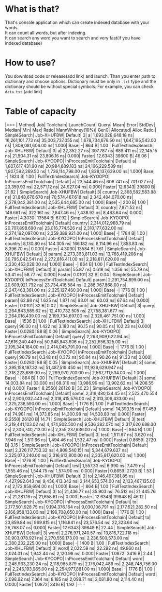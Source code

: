 # What is that?
That's console application which can create indexed database with your words.        
It can count all words, but after indexing.        
It can search any word you want to search and very fast(if you have indexed database)           

# How to use?
You download code or release(add link) and launch. Than you enter path to dictionary and choose options. Dictionary must be only in ```.txt``` type and the dictionary should be without special symbols. For example, you can check ```data.txt``` (add link)

# Table of capacity

|===
|               Method|         Job|               Toolchain|  LaunchCount|    Query|                 Mean|              Error|              StdDev|               Median|                  Min|                  Max|  Ratio|  MannWhitney(10%)|     Gen0|  Allocated|  Alloc Ratio
|         SimpleSearch|  Job-XHUFBW|                 Default|            3|        a|  1,693,028,648.18 ns|  16,261,101.773 ns|   35,003,737.055 ns|  1,678,734,876.50 ns|  1,647,195,543.00 ns|  1,809,081,606.00 ns|  1.000|              Base|        -|      864 B|         1.00
|  FullTextIndexSearch|  Job-XHUFBW|                 Default|            3|        a|         22,352.27 ns|         307.787 ns|          688.411 ns|         22,145.15 ns|         21,504.31 ns|         23,806.16 ns|  0.000|            Faster|  12.6343|    39800 B|        46.06
|         SimpleSearch|  Job-KYOOPO|  InProcessEmitToolchain|      Default|        a|  1,807,617,431.90 ns|  20,984,889.183 ns|   24,166,229.589 ns|  1,807,592,269.50 ns|  1,736,114,798.00 ns|  1,838,137,639.00 ns|  1.000|              Base|        -|     1824 B|         1.00
|  FullTextIndexSearch|  Job-KYOOPO|  InProcessEmitToolchain|      Default|        a|         23,544.46 ns|         608.741 ns|          701.027 ns|         23,359.93 ns|         22,571.12 ns|         24,927.04 ns|  0.000|            Faster|  12.6343|    39800 B|        21.82
|         SimpleSearch|  Job-XHUFBW|                 Default|            3|  country|  2,368,582,583.88 ns|  31,848,676.678 ns|   70,574,467.618 ns|  2,342,484,070.00 ns|  2,278,042,381.00 ns|  2,535,644,685.00 ns|  1.000|              Base|        -|      200 B|         1.00
|  FullTextIndexSearch|  Job-XHUFBW|                 Default|            3|  country|          7,871.52 ns|         149.661 ns|          322.161 ns|          7,847.46 ns|          7,438.92 ns|          8,483.64 ns|  0.000|            Faster|   4.3030|    13584 B|        67.92
|         SimpleSearch|  Job-KYOOPO|  InProcessEmitToolchain|      Default|  country|  2,314,012,988.79 ns|  20,707,898.690 ns|   23,016,774.526 ns|  2,310,177,632.00 ns|  2,274,192,097.00 ns|  2,359,389,921.00 ns|  1.000|              Base|        -|     1784 B|         1.00
|  FullTextIndexSearch|  Job-KYOOPO|  InProcessEmitToolchain|      Default|  country|          8,130.80 ns|         144.305 ns|          166.182 ns|          8,114.96 ns|          7,853.83 ns|          8,396.70 ns|  0.000|            Faster|   4.3030|    13584 B|         7.61
|         SimpleSearch|  Job-XHUFBW|                 Default|            3|    param|  2,273,363,811.03 ns|  13,768,419.208 ns|   30,795,042.541 ns|  2,272,816,411.00 ns|  2,218,811,620.00 ns|  2,330,453,028.00 ns|  1.000|              Base|        -|      864 B|         1.00
|  FullTextIndexSearch|  Job-XHUFBW|                 Default|            3|    param|             55.87 ns|           0.618 ns|            1.356 ns|             55.79 ns|             53.41 ns|             58.77 ns|  0.000|            Faster|   0.0101|       32 B|         0.04
|         SimpleSearch|  Job-KYOOPO|  InProcessEmitToolchain|      Default|    param|  2,291,754,899.00 ns|  20,609,921.792 ns|   23,734,416.584 ns|  2,288,367,868.00 ns|  2,247,463,361.00 ns|  2,325,127,460.00 ns|  1.000|              Base|        -|     1776 B|         1.00
|  FullTextIndexSearch|  Job-KYOOPO|  InProcessEmitToolchain|      Default|    param|             62.98 ns|           1.625 ns|            1.871 ns|             63.01 ns|             60.03 ns|             67.64 ns|  0.000|            Faster|   0.0101|       32 B|         0.02
|         SimpleSearch|  Job-XHUFBW|                 Default|            3|    query|  2,264,843,585.62 ns|  12,410,732.505 ns|   27,758,381.677 ns|  2,264,016,439.00 ns|  2,199,734,697.00 ns|  2,328,461,751.00 ns|  1.000|              Base|        -|     1536 B|         1.00
|  FullTextIndexSearch|  Job-XHUFBW|                 Default|            3|    query|             96.00 ns|           1.422 ns|            3.180 ns|             96.15 ns|             90.05 ns|            102.23 ns|  0.000|            Faster|   0.0280|       88 B|         0.06
|         SimpleSearch|  Job-KYOOPO|  InProcessEmitToolchain|      Default|    query|  2,263,909,622.94 ns|  47,616,240.449 ns|   50,948,843.806 ns|  2,252,656,325.00 ns|  2,195,344,184.00 ns|  2,414,045,791.00 ns|  1.000|              Base|        -|     1776 B|         1.00
|  FullTextIndexSearch|  Job-KYOOPO|  InProcessEmitToolchain|      Default|    query|             90.79 ns|           0.348 ns|            0.372 ns|             90.84 ns|             90.26 ns|             91.33 ns|  0.000|            Faster|   0.0280|       88 B|         0.05
|         SimpleSearch|  Job-XHUFBW|                 Default|            3|     some|  2,395,158,197.32 ns|  51,487,519.450 ns|  111,929,629.947 ns|  2,318,223,689.00 ns|  2,299,970,700.00 ns|  2,567,711,534.00 ns|  1.000|              Base|        -|      864 B|         1.00
|  FullTextIndexSearch|  Job-XHUFBW|                 Default|            3|     some|         14,003.84 ns|          33.080 ns|           68.316 ns|         13,986.99 ns|         13,902.62 ns|         14,208.55 ns|  0.000|            Faster|   8.2550|    26120 B|        30.23
|         SimpleSearch|  Job-KYOOPO|  InProcessEmitToolchain|      Default|     some|  2,318,480,134.45 ns|   2,523,470.554 ns|    2,906,032.443 ns|  2,318,415,576.00 ns|  2,313,306,433.00 ns|  2,325,238,590.00 ns|  1.000|              Base|        -|     1776 B|         1.00
|  FullTextIndexSearch|  Job-KYOOPO|  InProcessEmitToolchain|      Default|     some|         14,393.15 ns|          67.459 ns|           74.981 ns|         14,373.85 ns|         14,300.98 ns|         14,538.80 ns|  0.000|            Faster|   8.2550|    26120 B|        14.71
|         SimpleSearch|  Job-XHUFBW|                 Default|            3|     test|  2,319,441,103.02 ns|   4,474,902.500 ns|    9,536,382.070 ns|  2,317,620,688.00 ns|  2,306,740,713.00 ns|  2,355,237,636.00 ns|  1.000|              Base|        -|      864 B|         1.00
|  FullTextIndexSearch|  Job-XHUFBW|                 Default|            3|     test|          1,511.67 ns|           3.620 ns|            7.946 ns|          1,511.66 ns|          1,494.46 ns|          1,532.47 ns|  0.000|            Faster|   0.8659|     2720 B|         3.15
|         SimpleSearch|  Job-KYOOPO|  InProcessEmitToolchain|      Default|     test|  2,326,117,753.32 ns|   4,808,540.151 ns|    5,344,679.637 ns|  2,325,073,240.00 ns|  2,316,613,800.00 ns|  2,335,617,620.00 ns|  1.000|              Base|        -|     1776 B|         1.00
|  FullTextIndexSearch|  Job-KYOOPO|  InProcessEmitToolchain|      Default|     test|          1,557.33 ns|           6.990 ns|            7.479 ns|          1,555.46 ns|          1,544.75 ns|          1,574.90 ns|  0.000|            Faster|   0.8659|     2720 B|         1.53
|         SimpleSearch|  Job-XHUFBW|                 Default|            3|       to|  2,146,497,381.85 ns|   4,427,992.643 ns|    9,436,413.342 ns|  2,144,653,574.00 ns|  2,133,467,135.00 ns|  2,172,859,694.00 ns|  1.000|              Base|        -|      864 B|         1.00
|  FullTextIndexSearch|  Job-XHUFBW|                 Default|            3|       to|         21,436.77 ns|          35.903 ns|           76.512 ns|         21,445.76 ns|         21,281.16 ns|         21,658.61 ns|  0.000|            Faster|  12.6343|    39848 B|        46.12
|         SimpleSearch|  Job-KYOOPO|  InProcessEmitToolchain|      Default|       to|  2,177,501,928.75 ns|   9,194,376.164 ns|    9,030,106.791 ns|  2,177,621,282.50 ns|  2,166,958,133.00 ns|  2,199,708,650.00 ns|  1.000|              Base|        -|     1776 B|         1.00
|  FullTextIndexSearch|  Job-KYOOPO|  InProcessEmitToolchain|      Default|       to|         23,859.84 ns|         969.815 ns|        1,116.841 ns|         23,576.54 ns|         22,323.64 ns|         26,768.07 ns|  0.000|            Faster|  12.6343|    39848 B|        22.44
|         SimpleSearch|  Job-XHUFBW|                 Default|            3|     word|  2,276,971,240.57 ns|  13,816,722.118 ns|   30,903,078.921 ns|  2,270,559,173.00 ns|  2,236,500,573.00 ns|  2,380,232,225.00 ns|  1.000|              Base|        -|     1400 B|         1.00
|  FullTextIndexSearch|  Job-XHUFBW|                 Default|            3|     word|          2,022.59 ns|          22.292 ns|           49.860 ns|          2,024.01 ns|          1,942.44 ns|          2,120.98 ns|  0.000|            Faster|   1.0872|     3416 B|         2.44
|         SimpleSearch|  Job-KYOOPO|  InProcessEmitToolchain|      Default|     word|  2,248,933,230.24 ns|   2,118,985.879 ns|    2,176,042.489 ns|  2,248,748,756.00 ns|  2,246,193,965.00 ns|  2,254,977,881.00 ns|  1.000|              Base|        -|     1776 B|         1.00
|  FullTextIndexSearch|  Job-KYOOPO|  InProcessEmitToolchain|      Default|     word|          2,098.62 ns|           7.364 ns|            8.185 ns|          2,098.71 ns|          2,081.80 ns|          2,114.40 ns|  0.000|            Faster|   1.0872|     3416 B|         1.92
|===


